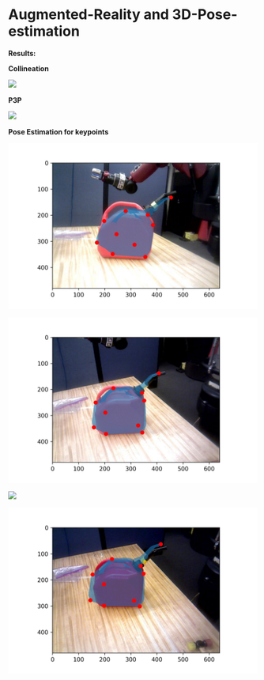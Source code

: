 # Augmented-Reality and 3D-Pose-estimation

**Results:**

**Collineation**

![](bird_collineation.gif)

**P3P**

![](bird_P3P.gif)

**Pose Estimation for keypoints**

![](train_10.jpg)

![](train_13.jpg)

![](train_186.jpg)

![](train_18.jpg)
